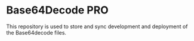 # Base64Decode PRO
This repository is used to store and sync development and deployment of the Base64decode files. 
